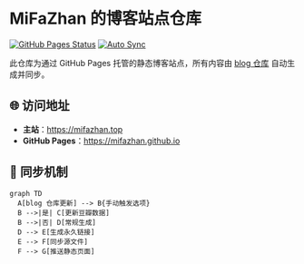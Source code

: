 # MiFaZhan 的博客站点仓库

[![GitHub Pages Status](https://img.shields.io/github/deployments/MiFaZhan/MiFaZhan.github.io/github-pages?label=站点状态)](https://github.com/MiFaZhan/MiFaZhan.github.io/deployments)
[![Auto Sync](https://img.shields.io/badge/同步来源-blog仓库-2CA5E0)](https://github.com/MiFaZhan/blog)

此仓库为通过 GitHub Pages 托管的静态博客站点，所有内容由 [blog 仓库](https://github.com/MiFaZhan/blog) 自动生成并同步。

## 🌐 访问地址
- **主站**：<https://mifazhan.top>  
- **GitHub Pages**：<https://mifazhan.github.io>

## 🔄 同步机制
```mermaid
graph TD
  A[blog 仓库更新] --> B{手动触发选项}
  B -->|是| C[更新豆瓣数据]
  B -->|否| D[常规生成]
  D --> E[生成永久链接]
  E --> F[同步源文件]
  F --> G[推送静态页面]

